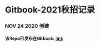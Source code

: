 # Gitbook-2021秋招记录

### NOV 24 2020 创建

#### 该Repo已发布在Gitbook: [link](https://heygum97.gitbook.io/cj-android/)